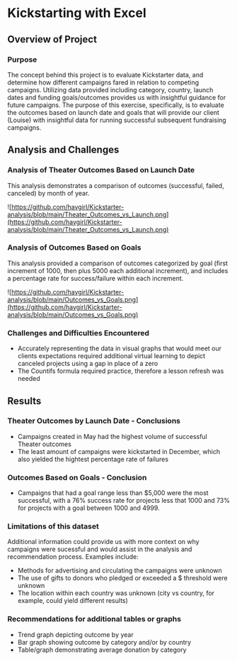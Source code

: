 # Kickstarting with Excel

## Overview of Project

### Purpose
The concept behind this project is to evaluate Kickstarter data, and determine how different campaigns fared in relation to competing campaigns. Utilizing data provided including category, country, launch dates and funding goals/outcomes provides us with insightful guidance for future campaigns.  The purpose of this exercise, specifically, is to evaluate the outcomes based on launch date and goals that will provide our client (Louise) with insightful data for running successful subsequent fundraising campaigns.

## Analysis and Challenges

### Analysis of Theater Outcomes Based on Launch Date
This analysis demonstrates a comparison of outcomes (successful, failed, canceled) by month of year.

![https://github.com/havgirl/Kickstarter-analysis/blob/main/Theater_Outcomes_vs_Launch.png](https://github.com/havgirl/Kickstarter-analysis/blob/main/Theater_Outcomes_vs_Launch.png)


### Analysis of Outcomes Based on Goals
This analysis provided a comparison of outcomes categorized by goal (first increment of 1000, then plus 5000 each additional increment), and includes a percentage rate for success/failure within each increment.

![https://github.com/havgirl/Kickstarter-analysis/blob/main/Outcomes_vs_Goals.png](https://github.com/havgirl/Kickstarter-analysis/blob/main/Outcomes_vs_Goals.png)


### Challenges and Difficulties Encountered

- Accurately representing the data in visual graphs that would meet our clients expectations required additional virtual learning to depict canceled projects using a gap in place of a zero
- The Countifs formula required practice, therefore a lesson refresh was needed


## Results

### Theater Outcomes by Launch Date - Conclusions
- Campaigns created in May had the highest volume of successful Theater outcomes
- The least amount of campaigns were kickstarted in December, which also yielded the hightest percentage rate of failures 
 
### Outcomes Based on Goals - Conclusion
- Campaigns that had a goal range less than $5,000 were the most successful, with a 76% success rate for projects less that 1000 and 73% for projects with a goal between 1000 and 4999.

### Limitations of this dataset
Additional information could provide us with more context on why campaigns were sucessful and would assist in the analysis and recommendation process.  Examples include:
- Methods for advertising and circulating the campaigns were unknown
- The use of gifts to donors who pledged or exceeded a $ threshold were unknown
- The location within each country was unknown (city vs country, for example, could yield different results)

### Recommendations for additional tables or graphs
- Trend graph depicting outcome by year
- Bar graph showing outcome by category and/or by country
- Table/graph demonstrating average donation by category

    